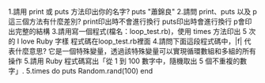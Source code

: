 1.請用 print 或 puts 方法印出你的名字?
puts "蕭錦良"
2.請問 print、puts 以及 p 這三個方法有什麼差別?
print印出時不會進行換行
puts印出時會進行換行
p會印出完整的結構
3.請用寫一個程式(檔名：loop_test.rb)，使用 times 方法印出 5 次的 I love Ruby 字樣
程式碼在loop_test.rb裡面
4.請問下面這段程式碼中，|f| 代表什麼意思?
它是一個特殊變量，透過該特殊變量可以實現循環數組和多組的所有操作
5.請用 Ruby 程式碼寫出「從 1 到 100 數字中，隨機取出 5 個不重複的數字」.
5.times do puts Random.rand(100) end

